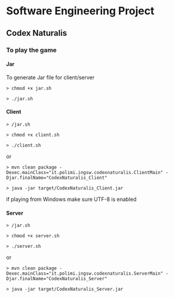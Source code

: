 # Software Engineering Project

## Codex Naturalis

### To play the game

#### Jar

To generate Jar file for client/server

`> chmod +x jar.sh`

`> ./jar.sh`

#### Client

`> /jar.sh`

`> chmod +x client.sh`

`> ./client.sh`

or

`> mvn clean package -Dexec.mainClass="it.polimi.ingsw.codexnaturalis.ClientMain" -Djar.finalName="CodexNaturalis_Client"`

`> java -jar target/CodexNaturalis_Client.jar`

if playing from Windows make sure UTF-8 is enabled

#### Server

`> /jar.sh`

`> chmod +x server.sh`

`> ./server.sh`

or

`> mvn clean package -Dexec.mainClass="it.polimi.ingsw.codexnaturalis.ServerMain" -Djar.finalName="CodexNaturalis_Server"`

`> java -jar target/CodexNaturalis_Server.jar`
